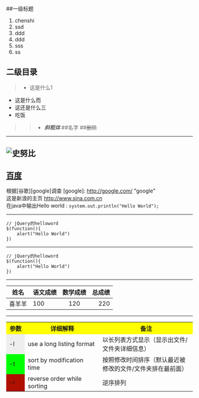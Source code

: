 ##一级标题
1. chenshi
2. ssd
3. ddd
4. ddd
6. sss
4. ss 
## 二级目录
>* 这是什么1
* 这是什么而
* 这还是什么三
* 吃饭
>>* **_斜粗体_** 
##名字
##~~删除~~ 
---
![史努比](http://upload-images.jianshu.io/upload_images/2779565-13b3439b110c16bf.jpeg?imageMogr2/auto-orient/strip%7CimageView2/2/w/1240)
---
[百度](http://www.baidu.com "百度地址")
---
根据[谷歌][google]调查
[google]: http://google.com/ "google"  
这是新浪的主页 <http://www.sina.com.cn>   
在java中输出Hello world : `system.out.println("Hello World");`

----------
    // jQuery的helloword
	$(function(){
		alert("Hello World")
	})

---
```
// jQuery的helloword
$(function(){
	alert("Hello World")
})
```

----------
 姓名|语文成绩|数学成绩|总成绩
 ---|:---|:---:|---:
 喜羊羊|100|120|220

----------
<table>
<tr>
<th width=10%, bgcolor=yellow >参数</th>
<th width=40%, bgcolor=yellow>详细解释</th>
<th width="50%", bgcolor=yellow>备注</th>
</tr>
<tr>
<td bgcolor=#eeeeee> -l </td>
<td> use a long listing format  </td>
<td> 以长列表方式显示（显示出文件/文件夹详细信息）  </td>
</tr>
<tr>
<td bgcolor=#00FF00>-t </td>
<td> sort by modification time </td>
<td> 按照修改时间排序（默认最近被修改的文件/文件夹排在最前面） </td>
<tr>
<td bgcolor=rgb(0,10,0)>-r </td>
<td> reverse order while sorting </td>
<td>  逆序排列 </td>
</tr>
</table>
